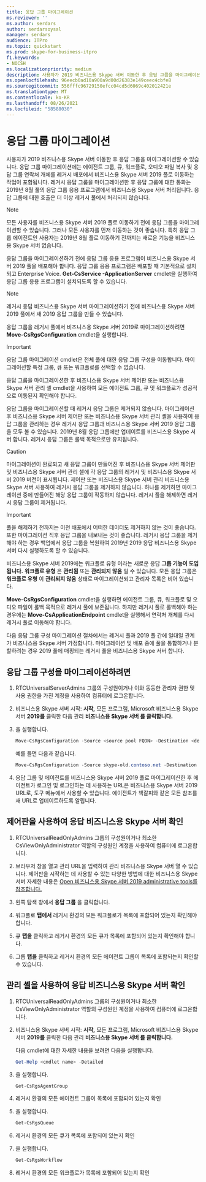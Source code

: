 ```yaml
---
title: 응답 그룹 마이그레이션
ms.reviewer: ''
ms.author: serdars
author: serdarsoysal
manager: serdars
audience: ITPro
ms.topic: quickstart
ms.prod: skype-for-business-itpro
f1.keywords:
- NOCSH
ms.localizationpriority: medium
description: 사용자가 2019 비즈니스용 Skype 서버 이동한 후 응답 그룹을 마이그레이션할 수 있습니다. 응답 그룹 마이그레이션에는 에이전트 그룹, 큐, 워크플로, 오디오 파일 복사 및 응답 그룹 연락처 개체를 레거시 배포에서 비즈니스용 Skype 서버 2019 풀로 이동하는 작업이 포함됩니다. 레거시 응답 그룹을 마이그레이션한 후 응답 그룹에 대한 통화는 2019년 8월 풀의 응답 그룹 응용 프로그램에서 비즈니스용 Skype 서버 처리됩니다. 응답 그룹에 대한 호출은 더 이상 레거시 풀에서 처리되지 않습니다.
ms.openlocfilehash: 96eecb0ad10a900a9d00d26383e149ceec4cbfe8
ms.sourcegitcommit: 556fffc96729150efcc04cd5d6069c402012421e
ms.translationtype: MT
ms.contentlocale: ko-KR
ms.lasthandoff: 08/26/2021
ms.locfileid: "58588030"
---
```

# <a name="migrate-response-groups"></a>응답 그룹 마이그레이션

사용자가 2019 비즈니스용 Skype 서버 이동한 후 응답 그룹을 마이그레이션할 수 있습니다. 응답 그룹 마이그레이션에는 에이전트 그룹, 큐, 워크플로, 오디오 파일 복사 및 응답 그룹 연락처 개체를 레거시 배포에서 비즈니스용 Skype 서버 2019 풀로 이동하는 작업이 포함됩니다. 레거시 응답 그룹을 마이그레이션한 후 응답 그룹에 대한 통화는 2019년 8월 풀의 응답 그룹 응용 프로그램에서 비즈니스용 Skype 서버 처리됩니다. 응답 그룹에 대한 호출은 더 이상 레거시 풀에서 처리되지 않습니다.
  
> [!NOTE]
> 모든 사용자를 비즈니스용 Skype 서버 2019 풀로 이동하기 전에 응답 그룹을 마이그레이션할 수 있습니다. 그러나 모든 사용자를 먼저 이동하는 것이 좋습니다. 특히 응답 그룹 에이전트인 사용자는 2019년 8월 풀로 이동하기 전까지는 새로운 기능을 비즈니스용 Skype 서버 없습니다. 
  
응답 그룹을 마이그레이션하기 전에 응답 그룹 응용 프로그램이 비즈니스용 Skype 서버 2019 풀을 배포해야 합니다. 응답 그룹 응용 프로그램은 배포할 때 기본적으로 설치되고 Enterprise Voice. **Get-CsService -ApplicationServer** cmdlet을 실행하여 응답 그룹 응용 프로그램이 설치되도록 할 수 있습니다. 
  
> [!NOTE]
> 레거시 응답 비즈니스용 Skype 서버 마이그레이션하기 전에 비즈니스용 Skype 서버 2019 풀에서 새 2019 응답 그룹을 만들 수 있습니다. 
  
응답 그룹을 레거시 풀에서 비즈니스용 Skype 서버 2019로 마이그레이션하려면 **Move-CsRgsConfiguration** cmdlet을 실행합니다. 
  
> [!IMPORTANT]
> 응답 그룹 마이그레이션 cmdlet은 전체 풀에 대한 응답 그룹 구성을 이동합니다. 마이그레이션할 특정 그룹, 큐 또는 워크플로를 선택할 수 없습니다. 
  
응답 그룹을 마이그레이션한 후 비즈니스용 Skype 서버 제어판 또는 비즈니스용 Skype 서버 관리 셸 cmdlet을 사용하여 모든 에이전트 그룹, 큐 및 워크플로가 성공적으로 이동된지 확인해야 합니다. 
  
응답 그룹을 마이그레이션할 때 레거시 응답 그룹은 제거되지 않습니다. 마이그레이션 후 비즈니스용 Skype 서버 제어판 또는 비즈니스용 Skype 서버 관리 셸을 사용하여 응답 그룹을 관리하는 경우 레거시 응답 그룹과 비즈니스용 Skype 서버 2019 응답 그룹을 모두 볼 수 있습니다. 2019년 8월 응답 그룹에만 업데이트를 비즈니스용 Skype 서버 합니다. 레거시 응답 그룹은 롤백 목적으로만 유지됩니다. 
  
> [!CAUTION]
> 마이그레이션이 완료되고 새 응답 그룹이 만들어진 후 비즈니스용 Skype 서버 제어판 및 비즈니스용 Skype 서버 관리 셸에 각 응답 그룹의 레거시 및 비즈니스용 Skype 서버 2019 버전이 표시됩니다. 제어판 또는 비즈니스용 Skype 서버 관리 비즈니스용 Skype 서버 사용하여 레거시 응답 그룹을 제거하지 않습니다. 하나를 제거하면 마이그레이션 중에 만들어진 해당 응답 그룹이 작동하지 않습니다. 레거시 풀을 해제하면 레거시 응답 그룹이 제거됩니다. 
  
> [!IMPORTANT]
> 풀을 해제하기 전까지는 이전 배포에서 어떠한 데이터도 제거하지 않는 것이 좋습니다. 또한 마이그레이션 직후 응답 그룹을 내보내는 것이 좋습니다. 레거시 응답 그룹을 제거해야 하는 경우 백업에서 응답 그룹을 복원하여 2019년 2019 응답 비즈니스용 Skype 서버 다시 실행하도록 할 수 있습니다. 
  
비즈니스용 Skype 서버 2019에는 워크플로 유형 이라는 새로운 응답 **그룹 기능이 도입됩니다.** **워크플로 유형** 은 **관리됨** 또는 **관리되지 않음** 일 수 있습니다. 모든 응답 그룹은 **워크플로 유형** 이 **관리되지 않음** 상태로 마이그레이션되고 관리자 목록은 비어 있습니다. 
  
**Move-CsRgsConfiguration** cmdlet을 실행하면 에이전트 그룹, 큐, 워크플로 및 오디오 파일이 롤백 목적으로 레거시 풀에 보존됩니다. 하지만 레거시 풀로 롤백해야 하는 경우에는 **Move-CsApplicationEndpoint** cmdlet을 실행해서 연락처 개체를 다시 레거시 풀로 이동해야 합니다. 
  
다음 응답 그룹 구성 마이그레이션 절차에서는 레거시 풀과 2019 풀 간에 일대일 관계가 비즈니스용 Skype 서버 가정합니다. 마이그레이션 및 배포 중에 풀을 통합하거나 분할하려는 경우 2019 풀에 매핑되는 레거시 풀을 비즈니스용 Skype 서버 합니다.
  
## <a name="to-migrate-response-group-configurations"></a>응답 그룹 구성을 마이그레이션하려면

1. RTCUniversalServerAdmins 그룹의 구성원이거나 이와 동등한 관리자 권한 및 사용 권한을 가진 계정을 사용하여 컴퓨터에 로그온합니다.
    
2. 비즈니스용 Skype 서버 시작: **시작,** 모든 프로그램, Microsoft 비즈니스용 Skype 서버 **2019를** 클릭한 다음 관리 **비즈니스용 Skype 서버 를 클릭합니다.**
    
3. 을 실행합니다.
    
   ```PowerShell
   Move-CsRgsConfiguration -Source <source pool FQDN> -Destination <destination pool FQDN>
   ```

    예를 들면 다음과 같습니다.
    
   ```PowerShell
   Move-CsRgsConfiguration -Source skype-old.contoso.net -Destination skype-new.contoso.net
   ```

4. 응답 그룹 및 에이전트를 비즈니스용 Skype 서버 2019 풀로 마이그레이션한 후 에이전트가 로그인 및 로그인하는 데 사용하는 URL은 비즈니스용 Skype 서버 2019 URL로, 도구 메뉴에서 사용할 수 있습니다.  에이전트가 책갈피와 같은 모든 참조를 새 URL로 업데이트하도록 알립니다. 
    
## <a name="to-verify-response-group-migration-by-using-skype-for-business-server-control-panel"></a>제어판을 사용하여 응답 비즈니스용 Skype 서버 확인

1. RTCUniversalReadOnlyAdmins 그룹의 구성원이거나 최소한 CsViewOnlyAdministrator 역할의 구성원인 계정을 사용하여 컴퓨터에 로그온합니다.
    
2. 브라우저 창을 열고 관리 URL을 입력하여 관리 비즈니스용 Skype 서버 열 수 있습니다. 제어판을 시작하는 데 사용할 수 있는 다양한 방법에 대한 비즈니스용 Skype 서버 자세한 내용은 [Open 비즈니스용 Skype 서버 2019 administrative tools를 참조합니다.](/previous-versions/office/lync-server-2013/lync-server-2013-open-lync-server-administrative-tools) 
    <!-- The above link points to un-rebranded 2013 content we will need to discuss rebrand or bring forward -->
3. 왼쪽 탐색 창에서 **응답 그룹** 을 클릭합니다.
    
4. 워크플로 **탭에서** 레거시 환경의 모든 워크플로가 목록에 포함되어 있는지 확인해야 합니다. 
    
5. 큐 **탭을** 클릭하고 레거시 환경의 모든 큐가 목록에 포함되어 있는지 확인해야 합니다. 
    
6. 그룹 **탭을** 클릭하고 레거시 환경의 모든 에이전트 그룹이 목록에 포함되는지 확인할 수 있습니다. 
    
## <a name="to-verify-response-group-migration-by-using-skype-for-business-server-management-shell"></a>관리 셸을 사용하여 응답 비즈니스용 Skype 서버 확인

1. RTCUniversalReadOnlyAdmins 그룹의 구성원이거나 최소한 CsViewOnlyAdministrator 역할의 구성원인 계정을 사용하여 컴퓨터에 로그온합니다.
    
2. 비즈니스용 Skype 서버 시작: **시작,** 모든 프로그램, Microsoft 비즈니스용 Skype 서버 **2019를** 클릭한 다음 관리 **비즈니스용 Skype 서버 를 클릭합니다.**
    
    다음 cmdlet에 대한 자세한 내용을 보려면 다음을 실행합니다.
    
   ```PowerShell
   Get-Help <cmdlet name> -Detailed
   ```

3. 을 실행합니다.
    
   ```PowerShell
   Get-CsRgsAgentGroup
   ```

4. 레거시 환경의 모든 에이전트 그룹이 목록에 포함되어 있는지 확인
    
5. 을 실행합니다.
    
   ```PowerShell
   Get-CsRgsQueue
   ```

6. 레거시 환경의 모든 큐가 목록에 포함되어 있는지 확인
    
7. 을 실행합니다.
    
   ```PowerShell
   Get-CsRgsWorkflow
   ```

8. 레거시 환경의 모든 워크플로가 목록에 포함되어 있는지 확인
